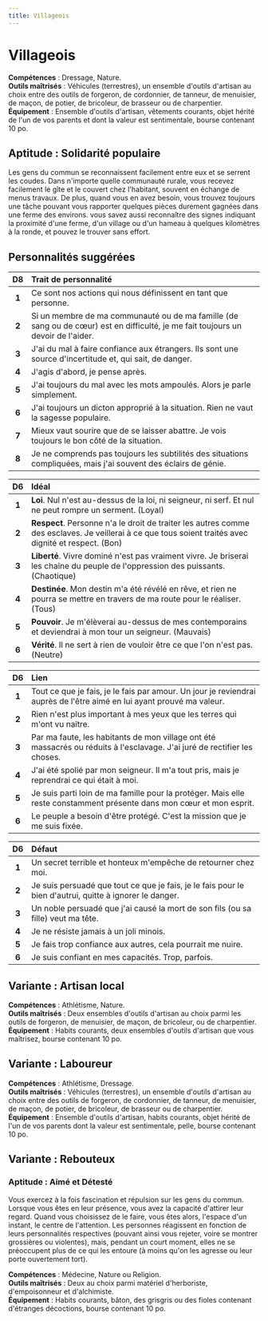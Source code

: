 ```yaml
---
title: Villageois
---
```

# Villageois
**Compétences** : Dressage, Nature.  
**Outils maîtrisés** : Véhicules (terrestres), un ensemble d'outils d'artisan au choix entre des outils de forgeron, de cordonnier, de tanneur, de menuisier, de maçon, de potier, de bricoleur, de brasseur ou de charpentier.  
**Équipement** : Ensemble d'outils d'artisan, vêtements courants, objet hérité de l'un de vos parents et dont la valeur est sentimentale, bourse contenant 10 po.

## Aptitude : Solidarité populaire
Les gens du commun se reconnaissent facilement entre eux et se serrent les coudes. Dans n'importe quelle communauté rurale, vous recevez facilement le gîte et le couvert chez l'habitant, souvent en échange de menus travaux. De plus, quand vous en avez besoin, vous trouvez toujours une tâche pouvant vous rapporter quelques pièces durement gagnées dans une ferme des environs. vous savez aussi reconnaître des signes indiquant la proximité d'une ferme, d'un village ou d'un hameau à quelques kilomètres à la ronde, et pouvez le trouver sans effort.

## Personnalités suggérées

| D8 | Trait de personnalité |
|:-:|:-|
| **1** | Ce sont nos actions qui nous définissent en tant que personne. |
| **2** | Si un membre de ma communauté ou de ma famille (de sang ou de cœur) est en difficulté, je me fait toujours un devoir de l'aider. |
| **3** | J'ai du mal à faire confiance aux étrangers. Ils sont une source d'incertitude et, qui sait, de danger. |
| **4** | J'agis d'abord, je pense après. |
| **5** | J'ai toujours du mal avec les mots ampoulés. Alors je parle simplement. |
| **6** | J'ai toujours un dicton approprié à la situation. Rien ne vaut la sagesse populaire. |
| **7** | Mieux vaut sourire que de se laisser abattre. Je vois toujours le bon côté de la situation. |
| **8** | Je ne comprends pas toujours les subtilités des situations compliquées, mais j'ai souvent des éclairs de génie. |

|D6|Idéal|
|:-:|:-|
|**1**|**Loi**. Nul n'est au-dessus de la loi, ni seigneur, ni serf. Et nul ne peut rompre un serment. (Loyal)|
|**2**|**Respect**. Personne n'a le droit de traiter les autres comme des esclaves. Je veillerai à ce que tous soient traités avec dignité et respect. (Bon)|
|**3**|**Liberté**. Vivre dominé n'est pas vraiment vivre. Je briserai les chaîne du peuple de l'oppression des puissants. (Chaotique)|
|**4**|**Destinée**. Mon destin m'a été révélé en rêve, et rien ne pourra se mettre en travers de ma route pour le réaliser. (Tous)|
|**5**|**Pouvoir**. Je m'élèverai au-dessus de mes contemporains et deviendrai à mon tour un seigneur. (Mauvais)|
|**6**|**Vérité**. Il ne sert à rien de vouloir être ce que l'on n'est pas. (Neutre)|

|D6|Lien|
|:-:|:-|
|**1**|Tout ce que je fais, je le fais par amour. Un jour je reviendrai auprès de l'être aimé en lui ayant prouvé ma valeur.|
|**2**|Rien n'est plus important à mes yeux que les terres qui m'ont vu naître.|
|**3**|Par ma faute, les habitants de mon village ont été massacrés ou réduits à l'esclavage. J'ai juré de rectifier les choses.|
|**4**|J'ai été spolié par mon seigneur. Il m'a tout pris, mais je reprendrai ce qui était à moi.|
|**5**|Je suis parti loin de ma famille pour la protéger. Mais elle reste constamment présente dans mon cœur et mon esprit.|
|**6**|Le peuple a besoin d'être protégé. C'est la mission que je me suis fixée.|

|D6|Défaut|
|:-:|:-|
|**1**|Un secret terrible et honteux m'empêche de retourner chez moi.|
|**2**|Je suis persuadé que tout ce que je fais, je le fais pour le bien d'autrui, quitte à ignorer le danger.|
|**3**|Un noble persuadé que j'ai causé la mort de son fils (ou sa fille) veut ma tête.|
|**4**|Je ne résiste jamais à un joli minois.|
|**5**|Je fais trop confiance aux autres, cela pourrait me nuire.|
|**6**|Je suis confiant en mes capacités. Trop, parfois.|

## Variante : Artisan local

**Compétences** : Athlétisme, Nature.  
**Outils maîtrisés** : Deux ensembles d'outils d'artisan au choix parmi les outils de forgeron, de menuisier, de maçon, de bricoleur, ou de charpentier.  
**Équipement** : Habits courants, deux ensembles d'outils d'artisan que vous maîtrisez, bourse contenant 10 po.

## Variante : Laboureur

**Compétences** : Athlétisme, Dressage.  
**Outils maîtrisés** : Véhicules (terrestres), un ensemble d'outils d'artisan au choix entre des outils de forgeron, de cordonnier, de tanneur, de menuisier, de maçon, de potier, de bricoleur, de brasseur ou de charpentier.  
**Équipement** : Ensemble d'outils d'artisan, habits courants, objet hérité de l'un de vos parents dont la valeur est sentimentale, pelle, bourse contenant 10 po.

## Variante : Rebouteux

### Aptitude : Aimé et Détesté
Vous exercez à la fois fascination et répulsion sur les gens du commun. Lorsque vous êtes en leur présence, vous avez la capacité d'attirer leur regard. Quand vous choisissez de le faire, vous êtes alors, l'espace d'un instant, le centre de l'attention. Les personnes réagissent en fonction de leurs personnalités respectives (pouvant ainsi vous rejeter, voire se montrer grossières ou violentes), mais, pendant un court moment, elles ne se préoccupent plus de ce qui les entoure (à moins qu'on les agresse ou leur porte ouvertement tort).

**Compétences** : Médecine, Nature ou Religion.  
**Outils maîtrisés** : Deux au choix parmi matériel d'herboriste, d'empoisonneur et d'alchimiste.  
**Équipement** : Habits courants, bâton, des grisgris ou des fioles contenant d'étranges décoctions, bourse contenant 10 po.
